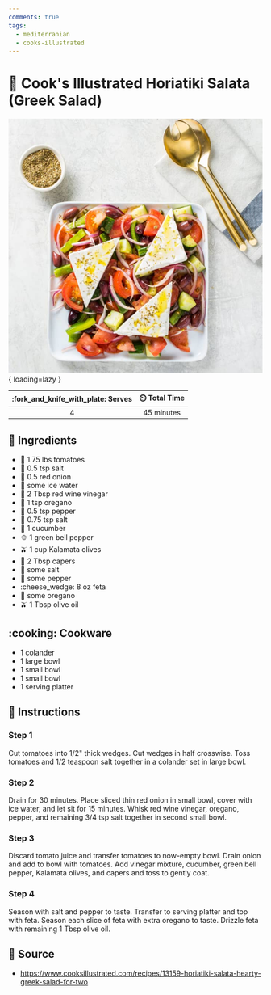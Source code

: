 ```yaml
---
comments: true
tags:
  - mediterranian
  - cooks-illustrated
---
```

# :green_salad: Cook's Illustrated Horiatiki Salata (Greek Salad)

![Cook's Illustrated Horiatiki Salata (Greek Salad)][1]{ loading=lazy }

| :fork_and_knife_with_plate: Serves | :timer_clock: Total Time |
|:----------------------------------:|:-----------------------: |
| 4 | 45 minutes |

## :salt: Ingredients

- :tomato: 1.75 lbs tomatoes
- :salt: 0.5 tsp salt
- :onion: 0.5 red onion
- :ice_cube: some ice water
- :wine_glass: 2 Tbsp red wine vinegar
- :herb: 1 tsp oregano
- :salt: 0.5 tsp pepper
- :salt: 0.75 tsp salt
- :cucumber: 1 cucumber
- :bell_pepper: 1 green bell pepper
- :olive: 1 cup Kalamata olives
- :sponge: 2 Tbsp capers
- :salt: some salt
- :salt: some pepper
- :cheese_wedge: 8 oz feta
- :herb: some oregano
- :olive: 1 Tbsp olive oil

## :cooking: Cookware

- 1 colander
- 1 large bowl
- 1 small bowl
- 1 small bowl
- 1 serving platter

## :pencil: Instructions

### Step 1

Cut tomatoes into 1/2" thick wedges. Cut wedges in half crosswise. Toss tomatoes and 1/2 teaspoon salt together in a
colander set in large bowl.

### Step 2

Drain for 30 minutes. Place sliced thin red onion in small bowl, cover with ice water, and let sit for 15 minutes. Whisk
red wine vinegar, oregano, pepper, and remaining 3/4 tsp salt together in second small bowl.

### Step 3

Discard tomato juice and transfer tomatoes to now-empty bowl. Drain onion and add to bowl with tomatoes. Add vinegar
mixture, cucumber, green bell pepper, Kalamata olives, and capers and toss to gently coat.

### Step 4

Season with salt and pepper to taste. Transfer to serving platter and top with feta. Season each slice of feta with
extra oregano to taste. Drizzle feta with remaining 1 Tbsp olive oil.

## :link: Source

- <https://www.cooksillustrated.com/recipes/13159-horiatiki-salata-hearty-greek-salad-for-two>

[1]: <../assets/images/cook's-illustrated-horiatiki-salata.jpg>
